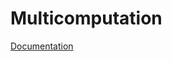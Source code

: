 # Multicomputation

[Documentation](https://resources.wolframcloud.com/PacletRepository/resources/Wolfram/Multicomputation/)